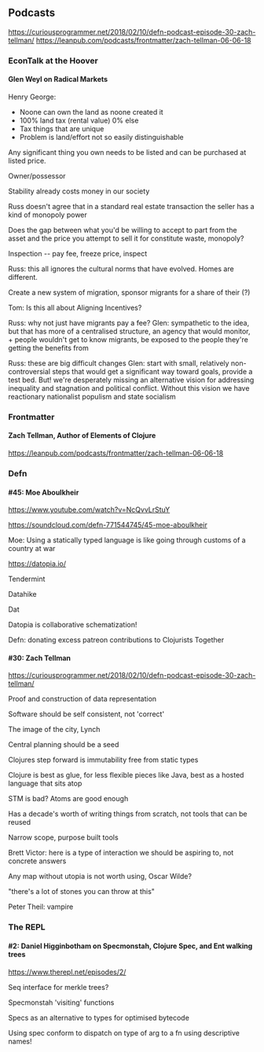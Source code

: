 ## Podcasts
https://curiousprogrammer.net/2018/02/10/defn-podcast-episode-30-zach-tellman/
https://leanpub.com/podcasts/frontmatter/zach-tellman-06-06-18

### EconTalk at the Hoover

#### Glen Weyl on Radical Markets

Henry George:

 - Noone can own the land as noone created it
 - 100% land tax (rental value) 0% else
 - Tax things that are unique
 - Problem is land/effort not so easily distinguishable

Any significant thing you own needs to be listed and can be purchased at listed price.

Owner/possessor

Stability already costs money in our society

Russ doesn't agree that in a standard real estate transaction the seller has a kind of monopoly power

Does the gap between what you'd be willing to accept to part from the asset and the price you attempt to sell it for constitute waste, monopoly?

Inspection -- pay fee, freeze price, inspect

Russ: this all ignores the cultural norms that have evolved. Homes are different.

Create a new system of migration, sponsor migrants for a share of their (?)

Tom: Is this all about Aligning Incentives?

Russ: why not just have migrants pay a fee?
Glen: sympathetic to the idea, but that has more of a centralised structure, an agency that would monitor, + people wouldn't get to know migrants, be exposed to the people they're getting the benefits from

Russ: these are big difficult changes
Glen: start with small, relatively non-controversial steps that would get a significant way toward goals, provide a test bed. But! we're desperately missing an alternative vision for addressing inequality and stagnation and political conflict. Without this vision we have reactionary nationalist populism and state socialism

### Frontmatter

#### Zach Tellman, Author of Elements of Clojure

https://leanpub.com/podcasts/frontmatter/zach-tellman-06-06-18

### Defn

#### #45: Moe Aboulkheir

https://www.youtube.com/watch?v=NcQvvLrStuY

https://soundcloud.com/defn-771544745/45-moe-aboulkheir

Moe: Using a statically typed language is like going through customs of a country at war

https://datopia.io/

Tendermint

Datahike

Dat

Datopia is collaborative schematization!

Defn: donating excess patreon contributions to Clojurists Together

#### #30: Zach Tellman

https://curiousprogrammer.net/2018/02/10/defn-podcast-episode-30-zach-tellman/

Proof and construction of data representation

Software should be self consistent, not 'correct'

The image of the city, Lynch

Central planning should be a seed

Clojures step forward is immutability free from static types

Clojure is best as glue, for less flexible pieces like Java, best as a hosted language that sits atop

STM is bad? Atoms are good enough

Has a decade's worth of writing things from scratch, not tools that can be reused

Narrow scope, purpose built tools

Brett Victor: here is a type of interaction we should be aspiring to, not concrete answers

Any map without utopia is not worth using, Oscar Wilde?

"there's a lot of stones you can throw at this"

Peter Theil: vampire

### The REPL

#### #2: Daniel Higginbotham on Specmonstah, Clojure Spec, and Ent walking trees

https://www.therepl.net/episodes/2/

Seq interface for merkle trees?

Specmonstah 'visiting' functions

Specs as an alternative to types for optimised bytecode

Using spec conform to dispatch on type of arg to a fn using descriptive names!
